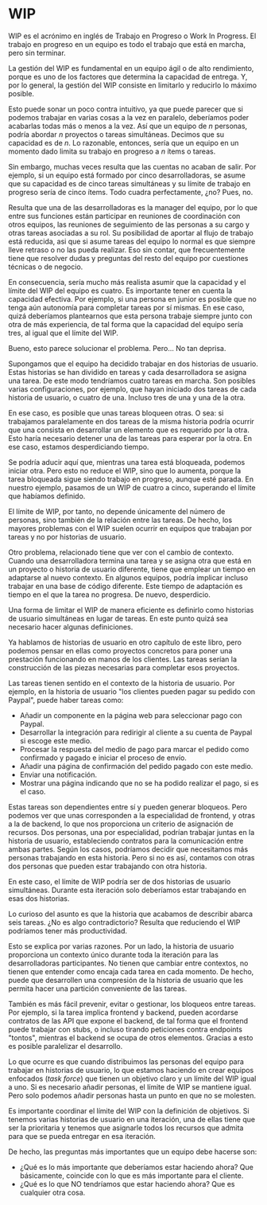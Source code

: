 # WIP

WIP es el acrónimo en inglés de Trabajo en Progreso o Work In Progress. El trabajo en progreso en un equipo es todo el trabajo que está en marcha, pero sin terminar.

La gestión del WIP es fundamental en un equipo ágil o de alto rendimiento, porque es uno de los factores que determina la capacidad de entrega. Y, por lo general, la gestión del WIP consiste en limitarlo y reducirlo lo máximo posible.

Esto puede sonar un poco contra intuitivo, ya que puede parecer que si podemos trabajar en varias cosas a la vez en paralelo, deberíamos poder acabarlas todas más o menos a la vez. Así que un equipo de _n_ personas, podría abordar _n_ proyectos o tareas simultáneas. Decimos que su capacidad es de _n_. Lo razonable, entonces, sería que un equipo en un momento dado limita su trabajo en progreso a _n_ ítems o tareas.

Sin embargo, muchas veces resulta que las cuentas no acaban de salir. Por ejemplo, si un equipo está formado por cinco desarrolladoras, se asume que su capacidad es de cinco tareas simultáneas y su límite de trabajo en progreso sería de cinco ítems. Todo cuadra perfectamente, ¿no? Pues, no.

Resulta que una de las desarrolladoras es la manager del equipo, por lo que entre sus funciones están participar en reuniones de coordinación con otros equipos, las reuniones de seguimiento de las personas a su cargo y otras tareas asociadas a su rol. Su posibilidad de aportar al flujo de trabajo está reducida, asi que si asume tareas del equipo lo normal es que siempre lleve retraso o no las pueda realizar. Eso sin contar, que frecuentemente tiene que resolver dudas y preguntas del resto del equipo por cuestiones técnicas o de negocio.

En consecuencia, sería mucho más realista asumir que la capacidad y el límite del WIP del equipo es cuatro. Es importante tener en cuenta la capacidad efectiva. Por ejemplo, si una persona en junior es posible que no tenga aún autonomía para completar tareas por sí mismas. En ese caso, quizá deberíamos plantearnos que esta persona trabaje siempre junto con otra de más experiencia, de tal forma que la capacidad del equipo sería tres, al igual que el límite del WIP.

Bueno, esto parece solucionar el problema. Pero... No tan deprisa.

Supongamos que el equipo ha decidido trabajar en dos historias de usuario. Estas historias se han dividido en tareas y cada desarrolladora se asigna una tarea. De este modo tendríamos cuatro tareas en marcha. Son posibles varias configuraciones, por ejemplo, que hayan iniciado dos tareas de cada historia de usuario, o cuatro de una. Incluso tres de una y una de la otra.

En ese caso, es posible que unas tareas bloqueen otras. O sea: si trabajamos paralelamente en dos tareas de la misma historia podría ocurrir que una consista en desarrollar un elemento que es requerido por la otra. Esto haría necesario detener una de las tareas para esperar por la otra. En ese caso, estamos desperdiciando tiempo.

Se podría aducir aquí que, mientras una tarea está bloqueada, podemos iniciar otra. Pero esto no reduce el WIP, sino que lo aumenta, porque la tarea bloqueada sigue siendo trabajo en progreso, aunque esté parada. En nuestro ejemplo, pasamos de un WIP de cuatro a cinco, superando el límite que habíamos definido.

El límite de WIP, por tanto, no depende únicamente del número de personas, sino también de la relación entre las tareas. De hecho, los mayores problemas con el WIP suelen ocurrir en equipos que trabajan por tareas y no por historias de usuario.

Otro problema, relacionado tiene que ver con el cambio de contexto. Cuando una desarrolladora termina una tarea y se asigna otra que está en un proyecto o historia de usuario diferente, tiene que emplear un tiempo en adaptarse al nuevo contexto. En algunos equipos, podría implicar incluso trabajar en una base de código diferente. Este tiempo de adaptación es tiempo en el que la tarea no progresa. De nuevo, desperdicio.

Una forma de limitar el WIP de manera eficiente es definirlo como historias de usuario simultáneas en lugar de tareas. En este punto quizá sea necesario hacer algunas definiciones.

Ya hablamos de historias de usuario en otro capítulo de este libro, pero podemos pensar en ellas como proyectos concretos para poner una prestación funcionando en manos de los clientes. Las tareas serían la construcción de las piezas necesarias para completar esos proyectos.

Las tareas tienen sentido en el contexto de la historia de usuario. Por ejemplo, en la historia de usuario "los clientes pueden pagar su pedido con Paypal", puede haber tareas como:

* Añadir un componente en la página web para seleccionar pago con Paypal.
* Desarrollar la integración para redirigir al cliente a su cuenta de Paypal si escoge este medio.
* Procesar la respuesta del medio de pago para marcar el pedido como confirmado y pagado e iniciar el proceso de envío.
* Añadir una página de confirmación del pedido pagado con este medio.
* Enviar una notificación.
* Mostrar una página indicando que no se ha podido realizar el pago, si es el caso.

Estas tareas son dependientes entre sí y pueden generar bloqueos. Pero podemos ver que unas corresponden a la especialidad de frontend, y otras a la de backend, lo que nos proporciona un criterio de asignación de recursos. Dos personas, una por especialidad, podrían trabajar juntas en la historia de usuario, estableciendo contratos para la comunicación entre ambas partes. Según los casos, podríamos decidir que necesitamos más personas trabajando en esta historia. Pero si no es así, contamos con otras dos personas que pueden estar trabajando con otra historia.

En este caso, el límite de WIP podría ser de dos historias de usuario simultáneas. Durante esta iteración solo deberíamos estar trabajando en esas dos historias.

Lo curioso del asunto es que la historia que acabamos de describir abarca seis tareas. ¿No es algo contradictorio? Resulta que reduciendo el WIP podríamos tener más productividad.

Esto se explica por varias razones. Por un lado, la historia de usuario proporciona un contexto único durante toda la iteración para las desarrolladoras participantes. No tienen que cambiar entre contextos, no tienen que entender como encaja cada tarea en cada momento. De hecho, puede que desarrollen una compresión de la historia de usuario que les permita hacer una partición conveniente de las tareas.

También es más fácil prevenir, evitar o gestionar, los bloqueos entre tareas. Por ejemplo, si la tarea implica frontend y backend, pueden acordarse contratos de las API que expone el backend, de tal forma que el frontend puede trabajar con stubs, o incluso tirando peticiones contra endpoints "tontos", mientras el backend se ocupa de otros elementos. Gracias a esto es posible paralelizar el desarrollo.

Lo que ocurre es que cuando distribuimos las personas del equipo para trabajar en historias de usuario, lo que estamos haciendo en crear equipos enfocados (_task force_) que tienen un objetivo claro y un límite del WIP igual a uno. Si es necesario añadir personas, el límite de WIP se mantiene igual. Pero solo podemos añadir personas hasta un punto en que no se molesten.

Es importante coordinar el límite del WIP con la definición de objetivos. Si tenemos varias historias de usuario en una iteración, una de ellas tiene que ser la prioritaria y tenemos que asignarle todos los recursos que admita para que se pueda entregar en esa iteración.

De hecho, las preguntas más importantes que un equipo debe hacerse son:

* ¿Qué es lo más importante que deberíamos estar haciendo ahora? Que básicamente, coincide con lo que es más importante para el cliente.
* ¿Qué es lo que NO tendríamos que estar haciendo ahora? Que es cualquier otra cosa.
